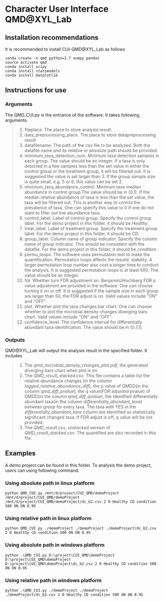 Character User Interface QMD@XYL_Lab
=================================

## Installation recommendations
It is recommended to install CUI-QMD@XYL_Lab as follows
```
conda create -n qmd python=3.7 numpy pandas
source activate qmd
conda install scipy
conda install statsmodels
conda install matplotlib
```
## Instructions for use
### Arguments
The QMD_CUI.py is the entrance of the software. It takes following arguments.
> 1. fileplace. The place to store analysis result.
> 2. data_preprocessing_place. The place to store datapreprocessing result
> 3. datafilename. The path of the csv file to be analyzed. Both the datafile name and its relative or absolute path should be provided.
> 4. minimum_taxa_detection_num. Minimum taxa detection samples in each group. The value should be an integer. If a taxa is only detected in a few samples less than the set value in either the control group or the treatment group, it will be filtered out. It is suggested the value is set larger than 3. If the group sample size is quite small, e.g. 5 or 6, this value can be set 2.
> 5. minimum_taxa_abundance_control. Minimum taxa median abundance in control group.The value should be in [0,1). If the median relative abundance of taxa is less than the set value, the taxa will be filtered out. This is another way to control the prevalence of taxa. One can specify this value to 0 if one do not want to filter out low abundance taxa.
> 6. control_label. Label of control group. Specify the control group label. For the demo project in this folder, it should be *Healthy*.
> 7. treat_label. Label of treatment group. Specify the treatment group label. For the demo project in this folder, it should be *CD*.
> 8. group_label. Column name of group indicator. Specify the column name of group indicator. This should be consistent with the datafile. For the demo project in this folder, it should be *condition*.
> 9. permu_loops. The software uses permutation test to make the quantification. Permutation loops affects the results’ stability. A larger permutation loop number also cost a longer time to conduct the analysis. It is suggested permutation loops is at least 500. The value should be an integer.
> 10. fdr. Whether turn FDR adjustment on. Benjamini/Hochberg FDR p value adjustment are provided in the software. One can choose turning it on or off. It is suggested if the sample size in each group are larger than 50, the FDR adjust is on. Valid values include "ON" and "OFF".
> 11. plot. Whether plot the taxa changes bar chart. One can choose whether to plot the microbial density changes diverging bars chart. Valid values include "ON" and "OFF".
> 12. confidence_level. The confidence interval for differentially abundant taxa identification. The value should be in (0.7,1). 
> 

### Outputs

QMD@XYL_Lab will output the analysis result in the specified folder. It includes

> 1. The *qmd_microbial_density_changes_plot.pdf*, the generated diverging bars chart when plot is on. 
> 2. The *QMD_result_stacked.csv*. This file contains a table list the relative abundance changes (in the column *logged_relative_abundance_diff*), the p value of QMDD(in the column *qmd_diff_pvalue*), the q value(FDR adjusted pvalue) of QMDD(in the column *qmd_diff_qvalue*), the identified differentially abundant taxa(in the column *differentially_abundant_taxa*) between group for every taxa. The taxa with YES in the *differentially_abundant_taxa* column are identified as statistically significant changed taxa. If FDR adjust is off, q value will be not provided. 
> 3. The *QMD_result.csv*, unstacked version of *QMD_result_stacked.csv*. The quantified are also recorded in this file.


## Examples
A demo project can be found in this folder. To analysis the demo project, users can using following command.
### Using absolute path in linux platform
```
python QMD_CUI.py /mnt/d/project/CUI_QMD/demoProject /mnt/d/project/CUI_QMD/demoProject /mnt/d/project/CUI_QMD/demoProject/dc_b2.csv 2 0 Healthy CD condition 500 ON ON 0.95
```
### Using relative path in linux platform
```
python QMD_CUI.py ./demoProject ./demoProject ./demoProject/dc_b2.csv 2 0 Healthy CD condition 500 ON ON 0.95
```
### Using absolute path in windows platform
```
python .\QMD_CUI.py D:\project\CUI_QMD\demoProject D:\project\CUI_QMD\demoProject D:\project\CUI_QMD\demoProject\dc_b2.csv 2 0 Healthy CD condition 500 ON ON 0.95
```
### Using relative path in windows platform
```
python .\QMD_CUI.py ./demoProject ./demoProject ./demoProject/dc_b2.csv 2 0 Healthy CD condition 500 ON ON 0.95
```

